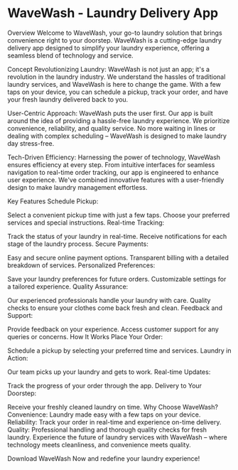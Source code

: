 # WaveWash - Laundry Delivery App
Overview
Welcome to WaveWash, your go-to laundry solution that brings convenience right to your doorstep. WaveWash is a cutting-edge laundry delivery app designed to simplify your laundry experience, offering a seamless blend of technology and service.

Concept
Revolutionizing Laundry:
WaveWash is not just an app; it's a revolution in the laundry industry. We understand the hassles of traditional laundry services, and WaveWash is here to change the game. With a few taps on your device, you can schedule a pickup, track your order, and have your fresh laundry delivered back to you.

User-Centric Approach:
WaveWash puts the user first. Our app is built around the idea of providing a hassle-free laundry experience. We prioritize convenience, reliability, and quality service. No more waiting in lines or dealing with complex scheduling – WaveWash is designed to make laundry day stress-free.

Tech-Driven Efficiency:
Harnessing the power of technology, WaveWash ensures efficiency at every step. From intuitive interfaces for seamless navigation to real-time order tracking, our app is engineered to enhance user experience. We've combined innovative features with a user-friendly design to make laundry management effortless.

Key Features
Schedule Pickup:

Select a convenient pickup time with just a few taps.
Choose your preferred services and special instructions.
Real-time Tracking:

Track the status of your laundry in real-time.
Receive notifications for each stage of the laundry process.
Secure Payments:

Easy and secure online payment options.
Transparent billing with a detailed breakdown of services.
Personalized Preferences:

Save your laundry preferences for future orders.
Customizable settings for a tailored experience.
Quality Assurance:

Our experienced professionals handle your laundry with care.
Quality checks to ensure your clothes come back fresh and clean.
Feedback and Support:

Provide feedback on your experience.
Access customer support for any queries or concerns.
How It Works
Place Your Order:

Schedule a pickup by selecting your preferred time and services.
Laundry in Action:

Our team picks up your laundry and gets to work.
Real-time Updates:

Track the progress of your order through the app.
Delivery to Your Doorstep:

Receive your freshly cleaned laundry on time.
Why Choose WaveWash?
Convenience: Laundry made easy with a few taps on your device.
Reliability: Track your order in real-time and experience on-time delivery.
Quality: Professional handling and thorough quality checks for fresh laundry.
Experience the future of laundry services with WaveWash – where technology meets cleanliness, and convenience meets quality.

Download WaveWash Now and redefine your laundry experience!
